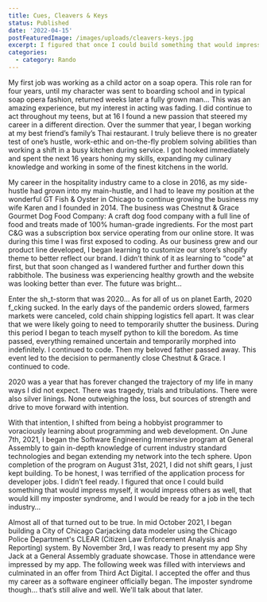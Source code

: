 ```yaml
---
title: Cues, Cleavers & Keys
status: Published
date: '2022-04-15'
postFeaturedImage: /images/uploads/cleavers-keys.jpg
excerpt: I figured that once I could build something that would impress myself, it would impress others as well, that would kill my imposter syndrome, and I would be ready for a job in the tech industry…   
categories:
  - category: Rando
---
```


My first job was working as a child actor on a soap opera. This role ran for four years, until my character was sent to boarding school and in typical soap opera fashion, returned weeks later a fully grown man… This was an amazing experience, but my interest in acting was fading. I did continue to act throughout my teens, but at 16 I found a new passion that steered my career in a different direction. Over the summer that year, I began working at my best friend’s family’s Thai restaurant. I truly believe there is no greater test of one’s hustle, work-ethic and on-the-fly problem solving abilities than working a shift in a busy kitchen during service. I got hooked immediately and spent the next 16 years honing my skills, expanding my culinary knowledge and working in some of the finest kitchens in the world.

My career in the hospitality industry came to a close in 2016, as my side-hustle had grown into my main-hustle, and I had to leave my position at the wonderful GT Fish & Oyster in Chicago to continue growing the business my wife Karen and I founded in 2014. The business was Chestnut & Grace Gourmet Dog Food Company: A craft dog food company with a full line of food and treats made of 100% human-grade ingredients. For the most part C&G was a subscription box service operating from our online store. It was during this time I was first exposed to coding. As our business grew and our product line developed, I began learning to customize our store’s shopify theme to better reflect our brand. I didn’t think of it as learning to “code” at first, but that soon changed as I wandered further and further down this rabbithole. The business was experiencing healthy growth and the website was looking better than ever. The future was bright…

Enter the sh_t-storm that was 2020... As for all of us on planet Earth, 2020 f_cking sucked. In the early days of the pandemic orders slowed, farmers markets were canceled, cold chain shipping logistics fell apart. It was clear that we were likely going to need to temporarily shutter the business. During this period I began to teach myself python to kill the boredom. As time passed, everything remained uncertain and temporarily morphed into indefinitely. I continued to code. Then my beloved father passed away. This event led to the decision to permanently close Chestnut & Grace. I continued to code.

2020 was a year that has forever changed the trajectory of my life in many ways I did not expect. There was tragedy, trials and tribulations. There were also silver linings. None outweighing the loss, but sources of strength and drive to move forward with intention. 

With that intention, I shifted from being a hobbyist programmer to voraciously learning about programming and web development. On June 7th, 2021, I began the Software Engineering Immersive program at General Assembly to gain in-depth knowledge of current industry standard technologies and began extending my network into the tech sphere. Upon completion of the program on August 31st, 2021, I did not shift gears, I just kept building. To be honest, I was terrified of the application process for developer jobs. I didn’t feel ready. I figured that once I could build something that would impress myself, it would impress others as well, that would kill my imposter syndrome, and I would be ready for a job in the tech industry…  

Almost all of that turned out to be true. In mid October 2021, I began building a City of Chicago Carjacking data modeler using the Chicago Police Department's CLEAR (Citizen Law Enforcement Analysis and Reporting) system. By November 3rd, I was ready to present my app Shy Jack at a General Assembly graduate showcase. Those in attendance were impressed by my app. The following week was filled with interviews and culminated in an offer from Third Act Digital. I accepted the offer and thus my career as a software engineer officially began. The imposter syndrome though… that’s still alive and well. We'll talk about that later.
